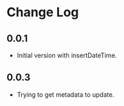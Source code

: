 # Change Log

## 0.0.1

- Initial version with insertDateTime.

## 0.0.3

- Trying to get metadata to update.
